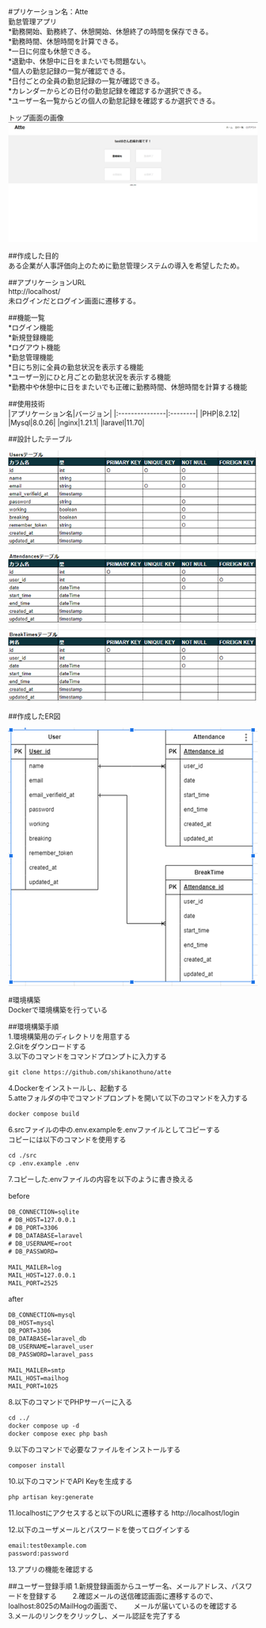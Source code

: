 #プリケーション名：Atte  
勤怠管理アプリ  
*勤務開始、勤務終了、休憩開始、休憩終了の時間を保存できる。  
*勤務時間、休憩時間を計算できる。  
*一日に何度も休憩できる。  
*退勤中、休憩中に日をまたいでも問題ない。  
*個人の勤怠記録の一覧が確認できる。  
*日付ごとの全員の勤怠記録の一覧が確認できる。  
*カレンダーからどの日付の勤怠記録を確認するか選択できる。  
*ユーザー名一覧からどの個人の勤怠記録を確認するか選択できる。  

トップ画面の画像
![[トップ画面]top-view.png](/images/top-view.png)

##作成した目的  
ある企業が人事評価向上のために勤怠管理システムの導入を希望したため。  

##アプリケーションURL  
http://localhost/  
未ログインだとログイン画面に遷移する。  

##機能一覧  
*ログイン機能  
*新規登録機能  
*ログアウト機能  
*勤怠管理機能  
*日にち別に全員の勤怠状況を表示する機能  
*ユーザー別にひと月ごとの勤怠状況を表示する機能  
*勤務中や休憩中に日をまたいでも正確に勤務時間、休憩時間を計算する機能  

##使用技術  
|アプリケーション名|バージョン|
|:---------------|:--------|
|PHP|8.2.12|
|Mysql|8.0.26|
|nginx|1.21.1|
|laravel|11.70|

##設計したテーブル  

![[データベース設計の画像]database.png](/images/databese.png)  

##作成したER図  

![[作成したER図]er.png](/images/er.png)  
 
#環境構築  
Dockerで環境構築を行っている  

##環境構築手順  
1.環境構築用のディレクトリを用意する  
2.Gitをダウンロードする  
3.以下のコマンドをコマンドプロンプトに入力する  
```
git clone https://github.com/shikanothuno/atte
```
4.Dockerをインストールし、起動する  
5.atteフォルダの中でコマンドプロンプトを開いて以下のコマンドを入力する  
```
docker compose build
```
6.srcファイルの中の.env.exampleを.envファイルとしてコピーする  
コピーには以下のコマンドを使用する  
```
cd ./src
cp .env.example .env
```
7.コピーした.envファイルの内容を以下のように書き換える  

before　　
```before
DB_CONNECTION=sqlite
# DB_HOST=127.0.0.1
# DB_PORT=3306
# DB_DATABASE=laravel
# DB_USERNAME=root
# DB_PASSWORD=

MAIL_MAILER=log
MAIL_HOST=127.0.0.1
MAIL_PORT=2525

```

after　　

```after
DB_CONNECTION=mysql
DB_HOST=mysql
DB_PORT=3306
DB_DATABASE=laravel_db
DB_USERNAME=laravel_user
DB_PASSWORD=laravel_pass

MAIL_MAILER=smtp
MAIL_HOST=mailhog
MAIL_PORT=1025
```

8.以下のコマンドでPHPサーバーに入る  
```
cd ../
docker compose up -d
docker compose exec php bash
```

9.以下のコマンドで必要なファイルをインストールする  
```
composer install
```

10.以下のコマンドでAPI Keyを生成する
```
php artisan key:generate
```

11.localhostにアクセスすると以下のURLに遷移する
http://localhost/login

12.以下のユーザメールとパスワードを使ってログインする
```
email:test0example.com
password:password
```

13.アプリの機能を確認する  

##ユーザー登録手順
1.新規登録画面からユーザー名、メールアドレス、パスワードを登録する　　
2.確認メールの送信確認画面に遷移するので、loalhost:8025のMailHogの画面で、　　
メールが届いているのを確認する　　
3.メールのリンクをクリックし、メール認証を完了する　　